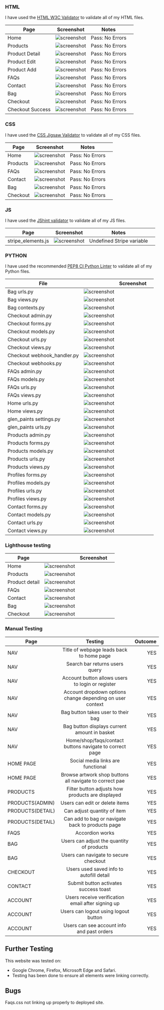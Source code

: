 ### HTML

I have used the [HTML W3C Validator](https://validator.w3.org) to validate all of my HTML files.

| Page | Screenshot | Notes | |
| --- | --- | --- | --- |
| Home | ![screenshot](docs/testing/html/home.png) | Pass: No Errors|
| Products | ![screenshot](docs/testing/html/products.png) | Pass: No Errors |
| Product Detail | ![screenshot](docs/testing/html/product_detail.png) | Pass: No Errors|
| Product Edit | ![screenshot](docs/testing/html/product_edit.pngg) | Pass: No Errors |
| Product Add | ![screenshot](docs/testing/html/product_add.png) | Pass: No Errors |
| FAQs | ![screenshot](docs/testing/html/contact.png) | Pass: No Errors|
| Contact | ![screenshot](docs/testing/html/contact.png) | Pass: No Errors |
| Bag | ![screenshot](docs/testing/html/bag.png) | Pass: No Errors |
| Checkout | ![screenshot](docs/testing/html/checkout.png) | Pass: No Errors |
| Checkout Success | ![screenshot](docs/testing/html/checkout_success.png) | Pass: No Errors |

### CSS

I have used the [CSS Jigsaw Validator](https://jigsaw.w3.org/css-validator/) to validate all of my CSS files.

| Page | Screenshot | Notes | |
| --- | --- | --- | --- |
| Home | ![screenshot](docs/testing/css/home_css.png) | Pass: No Errors|
| Products | ![screenshot](docs/testing/css/product_css.png) | Pass: No Errors |
| FAQs | ![screenshot](docs/testing/css/faqs_css.png) | Pass: No Errors|
| Contact | ![screenshot](docs/testing/css/contact_css.png) | Pass: No Errors |
| Bag | ![screenshot](docs/testing/css/bag_css.png) | Pass: No Errors |
| Checkout | ![screenshot](docs/testing/css/checkut_css.png) | Pass: No Errors |

### JS

I have used the [JShint validator](https://jshint.com/) to validate all of my JS files.

| Page | Screenshot | Notes | |
| --- | --- | --- | --- |
| stripe_elements.js | ![screenshot](docs/testing/js/strip_js.png) | Undefined Stripe variable |


### PYTHON

I have used the recommended [PEP8 CI Python Linter](https://pep8ci.herokuapp.com) to validate all of my Python files.

| File |  | Screenshot |  |
| --- | --- | --- | --- |
| Bag urls.py | ![screenshot](docs/testing/python/bag_urls.png) |
| Bag views.py | ![screenshot](docs/testing/python/bag_views.png) |
| Bag contexts.py | ![screenshot](docs/testing/python/bag_contexts.png) |
| Checkout admin.py | ![screenshot](docs/testing/python/checkout_admin.png) |
| Checkout forms.py | ![screenshot](docs/testing/python/checkout_forms.png) |
| Checkout models.py | ![screenshot](docs/testing/python/checkout_models.png) |
| Checkout urls.py | ![screenshot](docs/testing/python/checkout_urls.png) |
| Checkout views.py | ![screenshot](docs/testing/python/checkout_views.png) |
| Checkout webhook_handler.py | ![screenshot](docs/testing/python/checkout_webhook_handler.png) |
| Checkout webhooks.py | ![screenshot](docs/testing/python/checkout_webhooks.png) |
| FAQs admin.py | ![screenshot](docs/testing/python/faqs_admin.png) |
| FAQs models.py | ![screenshot](docs/testing/python/faqs_models.png) |
| FAQs urls.py | ![screenshot](docs/testing/python/faqs_urls.png) |
| FAQs views.py | ![screenshot](docs/testing/python/faqs_views.png) |
| Home urls.py | ![screenshot](docs/testing/python/home_urls.png) |
| Home views.py | ![screenshot](docs/testing/python/home_views.png) |
| glen_paints settings.py | ![screenshot](docs/testing/python/glen_paints_settings.png) |
| glen_paints urls.py | ![screenshot](docs/testing/python/glen_paints_urls.png) |
| Products admin.py | ![screenshot](docs/testing/python/products_admin.png) |
| Products forms.py | ![screenshot](docs/testing/python/products_forms.png) |
| Products models.py | ![screenshot](docs/testing/python/products_models.png) |
| Products urls.py | ![screenshot](docs/testing/python/products_urls.png) |
| Products views.py | ![screenshot](docs/testing/python/products_views.png) |
| Profiles forms.py | ![screenshot](docs/testing/python/products_forms.png) |
| Profiles models.py | ![screenshot](docs/testing/python/products_models.png) |
| Profiles urls.py | ![screenshot](docs/testing/python/product_urls.png) |
| Profiles views.py | ![screenshot](docs/testing/python/products_views.png) |
| Contact forms.py | ![screenshot](docs/testing/python/contact_forms.png) |
| Contact models.py | ![screenshot](docs/testing/python/contact_model.png) |
| Contact urls.py | ![screenshot](docs/testing/python/contact_urls.png) |
| Contact views.py | ![screenshot](docs/testing/python/contact_views.png) |

### Lighthouse testing

| Page | | Screenshot | |
| --- | --- | --- | --- |
| Home           | ![screenshot](docs/testing/lighthouse/dev_home.png) |
| Products       | ![screenshot](docs/testing/lighthouse/dev_products.png) |
| Product detail | ![screenshot](docs/testing/lighthouse/dev_product_detail.png) |
| FAQs           | ![screenshot](docs/testing/lighthouse/dev_faqs.png) |
| Contact        | ![screenshot](docs/testing/lighthouse/dev_contact.png) |
| Bag            | ![screenshot](docs/testing/lighthouse/dev_bag.png) |
| Checkout       | ![screenshot](docs/testing/lighthouse/dev_checkout.png) |

### Manual Testing 

| **Page**        | **Testing**                                                      | **Outcome** |
| --------------- | :--------------------------------------------------------------: | ---:|
|NAV              | Title of webpage leads back to home page                         | YES|
|NAV              | Search bar returns users query                                   | YES|
|NAV              | Account button allows users to login or register                 | YES|
|NAV              | Account dropdown options change depending on user context        | YES|
|NAV              | Bag button takes user to their bag                               | YES|
|NAV              | Bag button displays current amount in basket                     | YES|
|NAV              | Home/shop/faqs/contact buttons navigate to correct page          | YES|
|HOME PAGE        | Social media links are functional                                | YES|
|HOME PAGE        |  Browse artwork shop buttons all navigate to correct pae         | YES|
|PRODUCTS         | Filter button adjusts how products are displayed                 | YES|
|PRODUCTS(ADMIN)  | Users can edit or delete items                                   | YES|
|PRODUCTS(DETAIL) | Can adjust quantity of item                                      | YES|
|PRODUCTS(DETAIL) | Can add to bag or navigate back to products page                 | YES|
|FAQS             | Accordion works                                                  | YES|
|BAG              | Users can adjust the quantity of products                        | YES|
|BAG              | Users can navigate to secure checkout                            | YES|
|CHECKOUT         | Users used saved info to autofill detail                         | YES|
|CONTACT          | Submit button activates success toast                            | YES|
|ACCOUNT          | Users receive verification email after signing up                | YES|
|ACCOUNT          | Users can logout using logout button                             | YES|
|ACCOUNT          | Users can see account info and past orders                       | YES|


## Further Testing

This website was tested on:

- Google Chrome, Firefox, Microsoft Edge and Safari.
- Testing has been done to ensure all elements were linking correctly.

## Bugs

Faqs.css not linking up properly to deployed site. 
